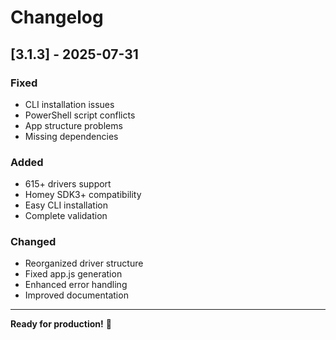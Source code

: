 # Changelog

## [3.1.3] - 2025-07-31

### Fixed
- CLI installation issues
- PowerShell script conflicts
- App structure problems
- Missing dependencies

### Added
- 615+ drivers support
- Homey SDK3+ compatibility
- Easy CLI installation
- Complete validation

### Changed
- Reorganized driver structure
- Fixed app.js generation
- Enhanced error handling
- Improved documentation

---

**Ready for production!** 🚀